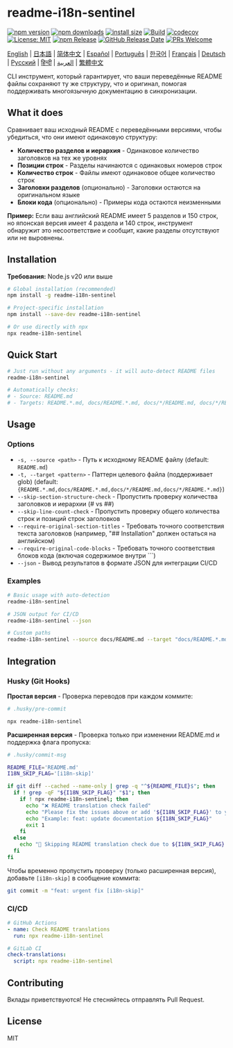 # readme-i18n-sentinel

[![npm version](https://img.shields.io/npm/v/readme-i18n-sentinel.svg)](https://www.npmjs.com/package/readme-i18n-sentinel)
[![npm downloads](https://img.shields.io/npm/dm/readme-i18n-sentinel.svg)](https://www.npmjs.com/package/readme-i18n-sentinel)
[![install size](https://packagephobia.com/badge?p=readme-i18n-sentinel)](https://packagephobia.com/result?p=readme-i18n-sentinel)
[![Build](https://github.com/sugurutakahashi-1234/readme-i18n-sentinel/actions/workflows/ci-push-main.yml/badge.svg)](https://github.com/sugurutakahashi-1234/readme-i18n-sentinel/actions/workflows/ci-push-main.yml)
[![codecov](https://codecov.io/gh/sugurutakahashi-1234/readme-i18n-sentinel/graph/badge.svg)](https://codecov.io/gh/sugurutakahashi-1234/readme-i18n-sentinel)
[![License: MIT](https://img.shields.io/badge/License-MIT-yellow.svg)](https://opensource.org/licenses/MIT)
[![npm Release](https://github.com/sugurutakahashi-1234/readme-i18n-sentinel/actions/workflows/cd-npm-release.yml/badge.svg)](https://github.com/sugurutakahashi-1234/readme-i18n-sentinel/actions/workflows/cd-npm-release.yml)
[![GitHub Release Date](https://img.shields.io/github/release-date/sugurutakahashi-1234/readme-i18n-sentinel)](https://github.com/sugurutakahashi-1234/readme-i18n-sentinel/releases)
[![PRs Welcome](https://img.shields.io/badge/PRs-welcome-brightgreen.svg)](https://github.com/sugurutakahashi-1234/readme-i18n-sentinel/pulls)

[English](README.md) | [日本語](README.ja.md) | [简体中文](README.zh-CN.md) | [Español](README.es.md) | [Português](README.pt-BR.md) | [한국어](README.ko.md) | [Français](README.fr.md) | [Deutsch](README.de.md) | [Русский](README.ru.md) | [हिन्दी](README.hi.md) | [العربية](README.ar.md) | [繁體中文](README.zh-TW.md)

CLI инструмент, который гарантирует, что ваши переведённые README файлы сохраняют ту же структуру, что и оригинал, помогая поддерживать многоязычную документацию в синхронизации.

## What it does

Сравнивает ваш исходный README с переведёнными версиями, чтобы убедиться, что они имеют одинаковую структуру:
- **Количество разделов и иерархия** - Одинаковое количество заголовков на тех же уровнях
- **Позиции строк** - Разделы начинаются с одинаковых номеров строк
- **Количество строк** - Файлы имеют одинаковое общее количество строк
- **Заголовки разделов** (опционально) - Заголовки остаются на оригинальном языке
- **Блоки кода** (опционально) - Примеры кода остаются неизменными

**Пример:** Если ваш английский README имеет 5 разделов и 150 строк, но японская версия имеет 4 раздела и 140 строк, инструмент обнаружит это несоответствие и сообщит, какие разделы отсутствуют или не выровнены.

## Installation

**Требования:** Node.js v20 или выше

```bash
# Global installation (recommended)
npm install -g readme-i18n-sentinel

# Project-specific installation
npm install --save-dev readme-i18n-sentinel

# Or use directly with npx
npx readme-i18n-sentinel
```

## Quick Start

```bash
# Just run without any arguments - it will auto-detect README files
readme-i18n-sentinel

# Automatically checks:
# - Source: README.md
# - Targets: README.*.md, docs/README.*.md, docs/*/README.md, docs/*/README.*.md
```

## Usage

### Options

- `-s, --source <path>` - Путь к исходному README файлу (default: `README.md`)
- `-t, --target <pattern>` - Паттерн целевого файла (поддерживает glob) (default: `{README.*.md,docs/README.*.md,docs/*/README.md,docs/*/README.*.md}`)
- `--skip-section-structure-check` - Пропустить проверку количества заголовков и иерархии (# vs ##)
- `--skip-line-count-check` - Пропустить проверку общего количества строк и позиций строк заголовков
- `--require-original-section-titles` - Требовать точного соответствия текста заголовков (например, "## Installation" должен остаться на английском)
- `--require-original-code-blocks` - Требовать точного соответствия блоков кода (включая содержимое внутри ```)
- `--json` - Вывод результатов в формате JSON для интеграции CI/CD

### Examples

```bash
# Basic usage with auto-detection
readme-i18n-sentinel

# JSON output for CI/CD
readme-i18n-sentinel --json

# Custom paths
readme-i18n-sentinel --source docs/README.md --target "docs/README.*.md"
```

## Integration

### Husky (Git Hooks)

**Простая версия** - Проверка переводов при каждом коммите:
```bash
# .husky/pre-commit

npx readme-i18n-sentinel
```

**Расширенная версия** - Проверка только при изменении README.md и поддержка флага пропуска:
```bash
# .husky/commit-msg

README_FILE='README.md'
I18N_SKIP_FLAG='[i18n-skip]'

if git diff --cached --name-only | grep -q "^${README_FILE}$"; then
  if ! grep -qF "${I18N_SKIP_FLAG}" "$1"; then
    if ! npx readme-i18n-sentinel; then
      echo "❌ README translation check failed"
      echo "Please fix the issues above or add '${I18N_SKIP_FLAG}' to your commit message to skip this check."
      echo "Example: feat: update documentation ${I18N_SKIP_FLAG}"
      exit 1
    fi
  else
    echo "📖 Skipping README translation check due to ${I18N_SKIP_FLAG} flag"
  fi
fi
```

Чтобы временно пропустить проверку (только расширенная версия), добавьте `[i18n-skip]` в сообщение коммита:
```bash
git commit -m "feat: urgent fix [i18n-skip]"
```

### CI/CD

```yaml
# GitHub Actions
- name: Check README translations
  run: npx readme-i18n-sentinel

# GitLab CI
check-translations:
  script: npx readme-i18n-sentinel
```

## Contributing

Вклады приветствуются! Не стесняйтесь отправлять Pull Request.

## License

MIT